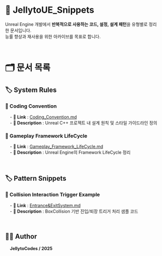 # 🧠 JellytoUE_Snippets

Unreal Engine 개발에서 **반복적으로 사용하는 코드, 설정, 설계 패턴**을 유형별로 정리한 문서입니다.  
능률 향상과 재사용을 위한 아카이브를 목표로 합니다.

<br>

# 🗂️ 문서 목록

## 🏷️ System Rules

### 📄 Coding Convention
&nbsp;&nbsp;&nbsp; - 🔗 **Link** : [Coding_Convention.md](SystemRules/Coding_Convention.md)  
&nbsp;&nbsp;&nbsp; - 📝 **Description** : Unreal C++ 프로젝트 내 설계 원칙 및 스타일 가이드라인 정의

### 📄 Gameplay Framework LifeCycle
&nbsp;&nbsp;&nbsp; - 🔗 **Link** : [Gameplay_Framework_LifeCycle.md](SystemRules/Gameplay_Framework_LifeCycle.md)  
&nbsp;&nbsp;&nbsp; - 📝 **Description** : Unreal Engine의 Framework LifeCycle 정리

<br>

## 🏷️ Pattern Snippets

### 📄 Collision Interaction Trigger Example
&nbsp;&nbsp;&nbsp; - 🔗 **Link** : [Entrance&ExitSystem.md](Entrance&ExitSystem.md)  
&nbsp;&nbsp;&nbsp; - 📝 **Description** : BoxCollision 기반 진입/퇴장 트리거 처리 샘플 코드


<br>

## 🧑‍💻 Author 
&nbsp;&nbsp;&nbsp; **JellytoCodes / 2025**
